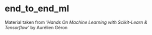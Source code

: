 # end_to_end_ml

Material taken from _'Hands On Machine Learning with Scikit-Learn &amp; Tensorflow'_ by Aurélien Géron
